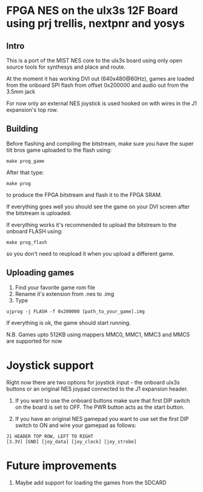 
# FPGA NES on the ulx3s 12F Board using prj trellis, nextpnr and yosys

## Intro

This is a port of the MIST NES core to the ulx3s board
using only open source tools for synthesys and place and route.

At the moment it has working DVI out (640x480@60Hz),
games are loaded from the onboard SPI flash from offset 0x200000 and
audio out from the 3.5mm jack

For now only an external NES joystick is used
hooked on with wires in the J1 expansion's top row.


## Building

Before flashing and compiling the bitstream,
make sure you have the super tilt bros game uploaded to the flash using:

```
make prog_game
```

After that type:

```
make prog
```

to produce the FPGA bitstream and flash it to the FPGA SRAM.

If everything goes well you should see the game on your DVI screen
after the bitstream is uploaded.

If everything works it's recommended to upload the bitstream to the onboard FLASH using:

```
make prog_flash
```

so you don't need to reupload it when you upload a different game.

## Uploading games

1. Find your favorite game rom file
2. Rename it's extension from .nes to .img
4. Type
```
ujprog -j FLASH -f 0x200000 [path_to_your_game].img
```

If everything is ok, the game should start running.

N.B. Games upto 512KB using mappers MMC0, MMC1, MMC3 and MMC5 are supported for now

# Joystick support

Right now there are two options for joystick input -
the onboard ulx3s buttons or an original NES joypad connected
to the J1 expansion header.

1. If you want to use the onboard buttons make sure that first DIP switch
on the board is set to OFF. The PWR button acts as the start button.

2. If you have an original NES gamepad you want to use set the first DIP switch to ON
and wire your gamepad as follows:

```
J1 HEADER TOP ROW, LEFT TO RIGHT
[3.3V] [GND] [joy_data] [joy_clock] [joy_strobe]
```

# Future improvements

1. Maybe add support for loading the games from the SDCARD
